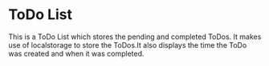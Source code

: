 
# ToDo List

This is a ToDo List which stores the pending and completed ToDos. It makes use of localstorage to store the ToDos.It also displays the time the ToDo was created and when it was completed.


